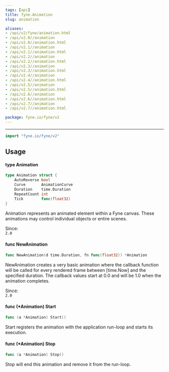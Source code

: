 ```yaml
---
tags: [api]
title: fyne.Animation
slug: animation

aliases:
- /api/v2/fyne/animation.html
- /api/v2.0//animation
- /api/v2.0//animation.html
- /api/v2.1//animation
- /api/v2.1//animation.html
- /api/v2.2//animation
- /api/v2.2//animation.html
- /api/v2.3//animation
- /api/v2.3//animation.html
- /api/v2.4//animation
- /api/v2.4//animation.html
- /api/v2.5//animation
- /api/v2.5//animation.html
- /api/v2.6//animation
- /api/v2.6//animation.html
- /api/v2.7//animation
- /api/v2.7//animation.html

package: fyne.io/fyne/v2
---
```



---
```go
import "fyne.io/fyne/v2"
```

## Usage

#### type Animation

```go
type Animation struct {
	AutoReverse bool
	Curve       AnimationCurve
	Duration    time.Duration
	RepeatCount int
	Tick        func(float32)
}
```

Animation represents an animated element within a Fyne canvas. These animations may control individual objects or entire scenes.


<div class="since">Since: <code>
2.0</code></div>

#### func  NewAnimation

```go
func NewAnimation(d time.Duration, fn func(float32)) *Animation
```
NewAnimation creates a very basic animation where the callback function will be called for every rendered frame between [time.Now] and the specified duration. The callback values start at 0.0 and will be 1.0 when the animation completes.


<div class="since">Since: <code>
2.0</code></div>

#### func (*Animation) Start

```go
func (a *Animation) Start()
```
Start registers the animation with the application run-loop and starts its execution.

#### func (*Animation) Stop

```go
func (a *Animation) Stop()
```
Stop will end this animation and remove it from the run-loop.
